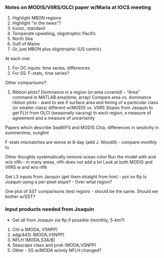 ### Notes on MODIS/VIIRS/OLCI paper w/Maria at IOCS meeting

1. Highlight MBON regions
2. Highlight "in the news"?
3. Iconic, standard
4. Temperate upwelling, oligotrophic Pacific
5. North Sea
6. Gulf of Maine
7. Or, just MBON plus oligotrophic (US centric)

At each one:
1. For OC inputs: time series, differences
2. For SS: F-stats, time series?

Other comparisons?:
1. Ribbon plots? Dominance in a region (or area covered) - 
"Area" command in MATLAB area(time, array)
Compare area vs. dominance ribbon plots - want to see if surface area and timing of a particular class (or smaller class) different w/MODIS vs. VIIRS
Slopes from Jaoquin to get FLH from OLCI (seasonally varying) 
In each region, a measure of agreement and a measure of uncertainty

Papers which describe SeaWiFS and MODIS Chla, differences in sesitivity in summertime, sunglint

F-stats mismatches are worse at 8-day (add J. Woodill) - compare monthly to 

Other thoughts
systematically remove ocean color
Run the model with and w/o nflh - in many areas, nflh does not add a lot
Look at both MODIS and VIIRS w and w/o nflh

Get L3 inputs from Jaoquin (get them straight from him) - put on ftp 
Is Joaquin using a per-pixel slope?  - Over what region? 

One plot of SST comparisons (test region) - should be the same.
Should we bother w/SST?

### Input products needed from Joaquin 
 - Get all from Joaquin via ftp if possible (monthly, 5-km?)
1. Chl-a (MODA, VSNPP)
2. adg(443) (MODA,VSNPP)
3. NFLH (MODA,S3A/B)
4. Seascape class and prob (MODA,VSNPP)
5. Other - SS w/MODA w/only NFLH changed?
